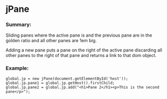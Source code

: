 jPane
=====

### Summary:

Sliding panes where the active pane is and the previous pane are in the golden ratio and all other panes are 1em big.

Adding a new pane puts a pane on the right of the active pane discarding all other panes to the right of that pane and returns a link to that dom object.

### Example:

	global.jp = new jPane(document.getElementById('host'));
	global.jp.pane1 = global.jp.getHost().firstChild;
	global.jp.pane2 = global.jp.add("<h1>Pane 2</h1><p>This is the second pane</p>");

